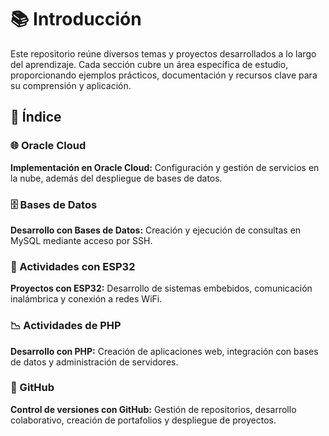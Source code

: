 # 📚 Introducción  
Este repositorio reúne diversos temas y proyectos desarrollados a lo largo del aprendizaje. Cada sección cubre un área específica de estudio, proporcionando ejemplos prácticos, documentación y recursos clave para su comprensión y aplicación.  

## 📌 Índice  

### 🌐 Oracle Cloud  
**Implementación en Oracle Cloud:** Configuración y gestión de servicios en la nube, además del despliegue de bases de datos.  

### 🗄️ Bases de Datos  
**Desarrollo con Bases de Datos:** Creación y ejecución de consultas en MySQL mediante acceso por SSH.  

### 🔌 Actividades con ESP32  
**Proyectos con ESP32:** Desarrollo de sistemas embebidos, comunicación inalámbrica y conexión a redes WiFi.  

### 📉 Actividades de PHP  
**Desarrollo con PHP:** Creación de aplicaciones web, integración con bases de datos y administración de servidores.  

### 🔎 GitHub  
**Control de versiones con GitHub:** Gestión de repositorios, desarrollo colaborativo, creación de portafolios y despliegue de proyectos.  
  
